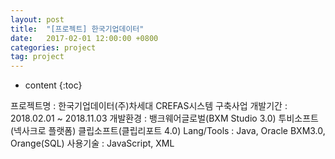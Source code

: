 ```yaml
---
layout: post
title:  "[프로젝트] 한국기업데이터"
date:   2017-02-01 12:00:00 +0800
categories: project
tag: project
---
```


* content
{:toc}


프로젝트명 : 한국기업데이터(주)차세대 CREFAS시스템 구축사업 
개발기간 : 2018.02.01 ~ 2018.11.03
개발환경 : 뱅크웨어글로벌(BXM Studio 3.0) 
               투비소프트(넥사크로 플랫폼)
               클립소프트(클립리포트 4.0) 
Lang/Tools : Java, Oracle 
                      BXM3.0, Orange(SQL)
사용기술 : JavaScript, XML
